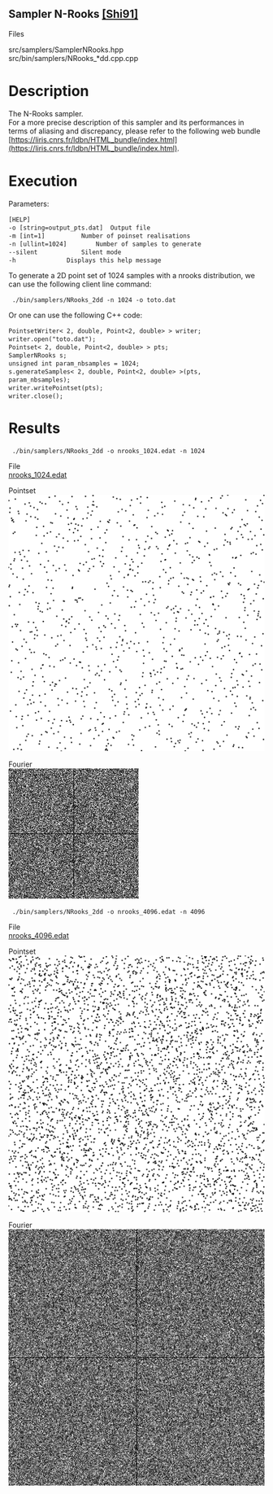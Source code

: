 Sampler N-Rooks [[Shi91]](http://www.cs.utah.edu/~shirley/papers/euro91.pdf)
------------------------------------------------------------------------------

Files

src/samplers/SamplerNRooks.hpp  
src/bin/samplers/NRooks_*dd.cpp.cpp

Description
===========

The N-Rooks sampler.  
For a more precise description of this sampler and its performances in terms of aliasing and discrepancy, please refer to the following web bundle [https://liris.cnrs.fr/ldbn/HTML_bundle/index.html](https://liris.cnrs.fr/ldbn/HTML_bundle/index.html).

Execution
=========

Parameters:  

	[HELP]
	-o [string=output_pts.dat]	Output file
	-m [int=1]			Number of poinset realisations
	-n [ullint=1024]		Number of samples to generate
	--silent 			Silent mode
	-h 				Displays this help message
			

To generate a 2D point set of 1024 samples with a nrooks distribution, we can use the following client line command:

     ./bin/samplers/NRooks_2dd -n 1024 -o toto.dat 

Or one can use the following C++ code:

    
    PointsetWriter< 2, double, Point<2, double> > writer;
    writer.open("toto.dat");
    Pointset< 2, double, Point<2, double> > pts;
    SamplerNRooks s;
    unsigned int param_nbsamples = 1024;
    s.generateSamples< 2, double, Point<2, double> >(pts, param_nbsamples);
    writer.writePointset(pts);
    writer.close();
    			

Results
=======

     ./bin/samplers/NRooks_2dd -o nrooks_1024.edat -n 1024 

File  
[nrooks_1024.edat](data/nrooks/nrooks_1024.edat)

Pointset  
[![](data/nrooks/nrooks_1024.png)](data/nrooks/nrooks_1024.png)

Fourier  
[![](data/nrooks/nrooks_1024_fourier.png)](data/nrooks/nrooks_1024_fourier.png)

     ./bin/samplers/NRooks_2dd -o nrooks_4096.edat -n 4096 

File  
[nrooks_4096.edat](data/nrooks/nrooks_4096.edat)

Pointset  
[![](data/nrooks/nrooks_4096.png)](data/nrooks/nrooks_4096.png)

Fourier  
[![](data/nrooks/nrooks_4096_fourier.png)](data/nrooks/nrooks_4096_fourier.png)
